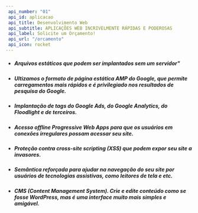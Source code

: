 ```yaml
---
 api_number: "01"
 api_id: aplicacao
 api_title: Desenvolvimento Web
 api_subtitle: APLICAÇÕES WEB INCRIVELMENTE RÁPIDAS E PODEROSAS
 api_label: Solicite um Orçamento!
 api_url: "/orcamento"
 api_icon: rocket
---
```


* ##### Arquivos estáticos que podem ser implantados sem um servidor"

* ##### Ultizamos o formato de página estática AMP do Google, que permite carregamentos mais rápidos e é privilegiado nos resultados de pesquisa do Google.

* ##### Implantação de tags do Google Ads, do Google Analytics, do Floodlight e de terceiros.

* ##### Acesso offline Progressive Web Apps para que os usuários em conexões irregulares possam acessar seu site.

* ##### Proteção contra cross-site scripting (XSS) que podem expor seu site a invasores.

* ##### Semântica reforçada para ajudar na navegação do seu site por usuários de tecnologias assistivas, como leitores de tela e etc.

* ##### CMS (Content Management System). Crie e edite conteúdo como se fosse WordPress, mas é uma interface muito mais simples e amigável.